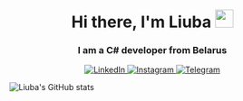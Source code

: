 <h1 align="center">Hi there, I'm Liuba 
<img src="https://github.com/blackcater/blackcater/raw/main/images/Hi.gif" height="32"/></h1>
<h3 align="center">I am a C# developer from Belarus </h3>


<div id="socials" align="center">
	<a href="linkedin-url](https://www.linkedin.com/in/люба-соколовская-329b2a258/">
		<img src="https://img.shields.io/badge/LinkedIn-white?style=for-the-badge&logo=linkedin&logoColor=red" alt="LinkedIn"/>
	</a>
	<a href="twitter-url](https://www.instagram.com/liuba_sokolovskaya/">
		<img src="https://img.shields.io/badge/Instagram-red?style=for-the-badge&logo=instagram&logoColor=white" alt="Instagram"/>
	</a>
	<a href="https://web.telegram.org/k/#@difficult_blow">
		<img src="https://img.shields.io/badge/Telegram-white?style=for-the-badge&logo=telegram&logoColor=red" alt="Telegram"/>
	</a>
</div>

![Liuba's GitHub stats](https://github-readme-stats.vercel.app/api?username=LSokolovskaya)

